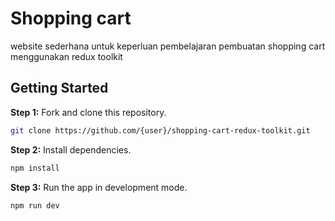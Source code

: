 # Shopping cart

website sederhana untuk keperluan pembelajaran pembuatan shopping cart menggunakan redux toolkit

## Getting Started

**Step 1:** Fork and clone this repository.

```bash
git clone https://github.com/{user}/shopping-cart-redux-toolkit.git
```

**Step 2:** Install dependencies.

```bash
npm install
```

**Step 3:** Run the app in development mode.

```bash
npm run dev
```